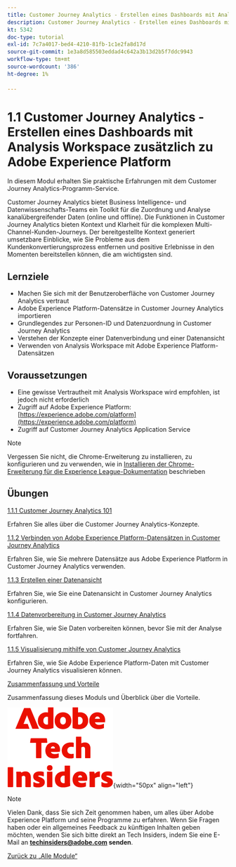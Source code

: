 ```yaml
---
title: Customer Journey Analytics - Erstellen eines Dashboards mit Analysis Workspace zusätzlich zu Adobe Experience Platform
description: Customer Journey Analytics - Erstellen eines Dashboards mit Analysis Workspace zusätzlich zu Adobe Experience Platform
kt: 5342
doc-type: tutorial
exl-id: 7c7a4017-bed4-4210-81fb-1c1e2fa8d17d
source-git-commit: 1e3a8d585503eddad4c642a3b13d2b5f7ddc9943
workflow-type: tm+mt
source-wordcount: '386'
ht-degree: 1%

---
```


# 1.1 Customer Journey Analytics - Erstellen eines Dashboards mit Analysis Workspace zusätzlich zu Adobe Experience Platform

In diesem Modul erhalten Sie praktische Erfahrungen mit dem Customer Journey Analytics-Programm-Service.

Customer Journey Analytics bietet Business Intelligence- und Datenwissenschafts-Teams ein Toolkit für die Zuordnung und Analyse kanalübergreifender Daten (online und offline). Die Funktionen in Customer Journey Analytics bieten Kontext und Klarheit für die komplexen Multi-Channel-Kunden-Journeys. Der bereitgestellte Kontext generiert umsetzbare Einblicke, wie Sie Probleme aus dem Kundenkonvertierungsprozess entfernen und positive Erlebnisse in den Momenten bereitstellen können, die am wichtigsten sind.

## Lernziele

- Machen Sie sich mit der Benutzeroberfläche von Customer Journey Analytics vertraut
- Adobe Experience Platform-Datensätze in Customer Journey Analytics importieren
- Grundlegendes zur Personen-ID und Datenzuordnung in Customer Journey Analytics
- Verstehen der Konzepte einer Datenverbindung und einer Datenansicht
- Verwenden von Analysis Workspace mit Adobe Experience Platform-Datensätzen

## Voraussetzungen

- Eine gewisse Vertrautheit mit Analysis Workspace wird empfohlen, ist jedoch nicht erforderlich
- Zugriff auf Adobe Experience Platform: [https://experience.adobe.com/platform](https://experience.adobe.com/platform)
- Zugriff auf Customer Journey Analytics Application Service

>[!NOTE]
>
>Vergessen Sie nicht, die Chrome-Erweiterung zu installieren, zu konfigurieren und zu verwenden, wie in [Installieren der Chrome-Erweiterung für die Experience League-Dokumentation](../../../getting-started/gettingstarted/ex1.md) beschrieben

## Übungen

[1.1.1 Customer Journey Analytics 101](./ex1.md)

Erfahren Sie alles über die Customer Journey Analytics-Konzepte.

[1.1.2 Verbinden von Adobe Experience Platform-Datensätzen in Customer Journey Analytics](./ex2.md)

Erfahren Sie, wie Sie mehrere Datensätze aus Adobe Experience Platform in Customer Journey Analytics verwenden.

[1.1.3 Erstellen einer Datenansicht](./ex3.md)

Erfahren Sie, wie Sie eine Datenansicht in Customer Journey Analytics konfigurieren.

[1.1.4 Datenvorbereitung in Customer Journey Analytics](./ex4.md)

Erfahren Sie, wie Sie Daten vorbereiten können, bevor Sie mit der Analyse fortfahren.

[1.1.5 Visualisierung mithilfe von Customer Journey Analytics](./ex5.md)

Erfahren Sie, wie Sie Adobe Experience Platform-Daten mit Customer Journey Analytics visualisieren können.

[Zusammenfassung und Vorteile](./summary.md)

Zusammenfassung dieses Moduls und Überblick über die Vorteile.

![Tech Insiders](./../../../../assets/images/techinsiders.png){width="50px" align="left"}

>[!NOTE]
>
>Vielen Dank, dass Sie sich Zeit genommen haben, um alles über Adobe Experience Platform und seine Programme zu erfahren. Wenn Sie Fragen haben oder ein allgemeines Feedback zu künftigen Inhalten geben möchten, wenden Sie sich bitte direkt an Tech Insiders, indem Sie eine E-Mail an **techinsiders@adobe.com senden**.

[Zurück zu „Alle Module“](./../../../../overview.md)
